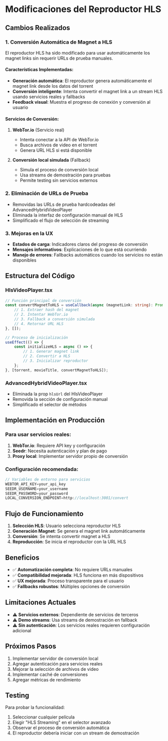 # Modificaciones del Reproductor HLS

## Cambios Realizados

### 1. Conversión Automática de Magnet a HLS

El reproductor HLS ha sido modificado para usar automáticamente los magnet links sin requerir URLs de prueba manuales.

#### Características Implementadas:

- **Generación automática**: El reproductor genera automáticamente el magnet link desde los datos del torrent
- **Conversión inteligente**: Intenta convertir el magnet link a un stream HLS usando servicios reales y fallbacks
- **Feedback visual**: Muestra el progreso de conexión y conversión al usuario

#### Servicios de Conversión:

1. **WebTor.io** (Servicio real)
   - Intenta conectar a la API de WebTor.io
   - Busca archivos de video en el torrent
   - Genera URL HLS si está disponible

2. **Conversión local simulada** (Fallback)
   - Simula el proceso de conversión local
   - Usa streams de demostración para pruebas
   - Permite testing sin servicios externos

### 2. Eliminación de URLs de Prueba

- Removidas las URLs de prueba hardcodeadas del AdvancedHybridVideoPlayer
- Eliminada la interfaz de configuración manual de HLS
- Simplificado el flujo de selección de streaming

### 3. Mejoras en la UX

- **Estados de carga**: Indicadores claros del progreso de conversión
- **Mensajes informativos**: Explicaciones de lo que está ocurriendo
- **Manejo de errores**: Fallbacks automáticos cuando los servicios no están disponibles

## Estructura del Código

### HlsVideoPlayer.tsx

```typescript
// Función principal de conversión
const convertMagnetToHLS = useCallback(async (magnetLink: string): Promise<string> => {
    // 1. Extraer hash del magnet
    // 2. Intentar WebTor.io
    // 3. Fallback a conversión simulada
    // 4. Retornar URL HLS
}, []);

// Proceso de inicialización
useEffect(() => {
    const initializeHLS = async () => {
        // 1. Generar magnet link
        // 2. Convertir a HLS
        // 3. Inicializar reproductor
    };
}, [torrent, movieTitle, convertMagnetToHLS]);
```

### AdvancedHybridVideoPlayer.tsx

- Eliminada la prop `hlsUrl` del HlsVideoPlayer
- Removida la sección de configuración manual
- Simplificado el selector de métodos

## Implementación en Producción

### Para usar servicios reales:

1. **WebTor.io**: Requiere API key y configuración
2. **Seedr**: Necesita autenticación y plan de pago
3. **Proxy local**: Implementar servidor propio de conversión

### Configuración recomendada:

```typescript
// Variables de entorno para servicios
WEBTOR_API_KEY=your_api_key
SEEDR_USERNAME=your_username
SEEDR_PASSWORD=your_password
LOCAL_CONVERSION_ENDPOINT=http://localhost:3001/convert
```

## Flujo de Funcionamiento

1. **Selección HLS**: Usuario selecciona reproductor HLS
2. **Generación Magnet**: Se genera el magnet link automáticamente
3. **Conversión**: Se intenta convertir magnet a HLS
4. **Reproducción**: Se inicia el reproductor con la URL HLS

## Beneficios

- ✅ **Automatización completa**: No requiere URLs manuales
- ✅ **Compatibilidad mejorada**: HLS funciona en más dispositivos
- ✅ **UX mejorada**: Proceso transparente para el usuario
- ✅ **Fallbacks robustos**: Múltiples opciones de conversión

## Limitaciones Actuales

- ⚠️ **Servicios externos**: Dependiente de servicios de terceros
- ⚠️ **Demo streams**: Usa streams de demostración en fallback
- ⚠️ **Sin autenticación**: Los servicios reales requieren configuración adicional

## Próximos Pasos

1. Implementar servidor de conversión local
2. Agregar autenticación para servicios reales
3. Mejorar la selección de archivos de video
4. Implementar caché de conversiones
5. Agregar métricas de rendimiento

## Testing

Para probar la funcionalidad:

1. Seleccionar cualquier película
2. Elegir "HLS Streaming" en el selector avanzado
3. Observar el proceso de conversión automática
4. El reproductor debería iniciar con un stream de demostración
